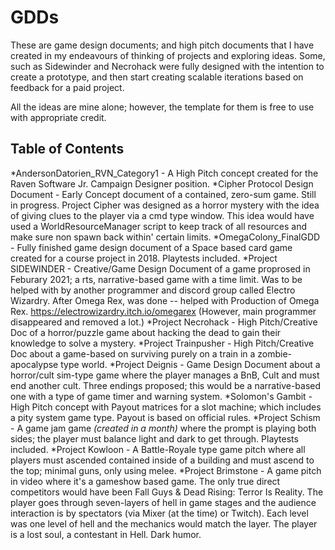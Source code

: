 # GDDs
These are game design documents; and high pitch documents that I have created in my endeavours of thinking of projects and exploring ideas. 
Some, such as Sidewinder and Necrohack were fully designed with the intention to create a prototype, and then start creating scalable iterations based on feedback for a paid project.

All the ideas are mine alone; however, the template for them is free to use with appropriate credit.

## Table of Contents

*AndersonDatorien_RVN_Category1 - A High Pitch concept created for the Raven Software Jr. Campaign Designer position.
*Cipher Protocol Design Document - Early Concept document of a contained, zero-sum game. Still in progress. Project Cipher was designed as a horror mystery with the idea of giving clues to the player via a cmd type window. This idea would have used a WorldResourceManager script to keep track of all resources and make sure non spawn back within' certain limits.
*OmegaColony_FinalGDD - Fully finished game design document of a Space based card game created for a course project in 2018. Playtests included.
*Project SIDEWINDER - Creative/Game Design Document of a game proprosed in Feburary 2021; a rts, narrative-based game with a time limit. Was to be helped with by another programmer and discord group called Electro Wizardry. After Omega Rex, was done -- helped with Production of Omega Rex. https://electrowizardry.itch.io/omegarex (However, main programmer disappeared and removed a lot.)
*Project Necrohack - High Pitch/Creative Doc of a horror/puzzle game about hacking the dead to gain their knowledge to solve a mystery.
*Project Trainpusher - High Pitch/Creative Doc about a game-based on surviving purely on a train in a zombie-apocalypse type world.
*Project Deignis - Game Design Document about a horror/cult sim-type game where the player manages a BnB, Cult and must end another cult. Three endings proposed; this would be a narrative-based one with a type of game timer and warning system. 
*Solomon's Gambit - High Pitch concept with Payout matrices for a slot machine; which includes a pity system game type. Payout is based on official rules.
*Project Schism - A game jam game *(created in a month)* where the prompt is playing both sides; the player must balance light and dark to get through. Playtests included.
*Project Kowloon - A Battle-Royale type game pitch where all players must ascended contained inside of a building and must ascend to the top; minimal guns, only using melee.
*Project Brimstone - A game pitch in video where it's a gameshow based game. The only true direct competitors would have been Fall Guys & Dead Rising: Terror Is Reality. The player goes through seven-layers of hell in game stages and the audience interaction is by spectators (via Mixer (at the time) or Twitch). Each level was one level of hell and the mechanics would match the layer. The player is a lost soul, a contestant in Hell. Dark humor.
